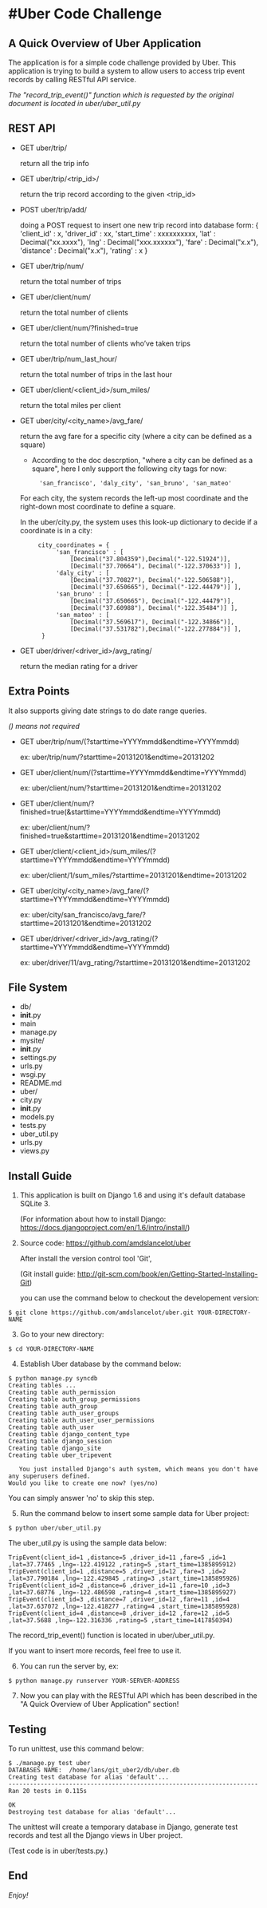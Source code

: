 #Uber Code Challenge
==========================================================================

A Quick Overview of Uber Application
----

The application is for a simple code challenge provided by Uber.
This application is trying to build a system to allow users to access trip event records by calling RESTful API service.

*The "record_trip_event()" function which is requested by the original document is located in uber/uber_util.py*

REST API
----

- GET  uber/trip/

    return all the trip info

- GET  uber/trip/<trip_id>/

    return the trip record according to the given <trip_id>

- POST uber/trip/add/

    doing a POST request to insert one new trip record into database
        form:
        {
            'client_id' : x,
            'driver_id' : xx,
            'start_time' : xxxxxxxxxx,
            'lat' : Decimal("xx.xxxx"),
            'lng' : Decimal("xxx.xxxxxx"),
            'fare' : Decimal("x.x"),
            'distance' : Decimal("x.x"),
            'rating' : x
        }

- GET  uber/trip/num/

    return the total number of trips

- GET  uber/client/num/

    return the total number of clients

- GET  uber/client/num/?finished=true

    return the total number of clients who’ve taken trips

- GET  uber/trip/num_last_hour/

    return the total number of trips in the last hour

- GET  uber/client/<client_id>/sum_miles/

    return the total miles per client

- GET  uber/city/<city_name>/avg_fare/

    return the avg fare for a specific city (where a city can be defined as a square)

    * According to the doc descrption, "where a city can be defined as a square", here I only support the following city tags for now:

            'san_francisco', 'daly_city', 'san_bruno', 'san_mateo'

    For each city, the system records the left-up most coordinate and the right-down most coordinate to define a square.
    
    In the uber/city.py, the system uses this look-up dictionary to decide if a coordinate is in a city:

           city_coordinates = {
                'san_francisco' : [
                    [Decimal("37.804359"),Decimal("-122.51924")], 
                    [Decimal("37.70664"), Decimal("-122.370633")] ],
                'daly_city' : [ 
                    [Decimal("37.70827"), Decimal("-122.506588")], 
                    [Decimal("37.650665"), Decimal("-122.44479")] ],
                'san_bruno' : [ 
                    [Decimal("37.650665"), Decimal("-122.44479")], 
                    [Decimal("37.60988"), Decimal("-122.35484")] ],
                'san_mateo' : [ 
                    [Decimal("37.569617"), Decimal("-122.34866")], 
                    [Decimal("37.531782"),Decimal("-122.277884")] ],
            }

- GET  uber/driver/<driver_id>/avg_rating/

    return the median rating for a driver

Extra Points
----
It also supports giving date strings to do date range queries.

*() means not required*

- GET  uber/trip/num/(?starttime=YYYYmmdd&endtime=YYYYmmdd)

    ex: uber/trip/num/?starttime=20131201&endtime=20131202

- GET  uber/client/num/(?starttime=YYYYmmdd&endtime=YYYYmmdd)

    ex: uber/client/num/?starttime=20131201&endtime=20131202

- GET  uber/client/num/?finished=true(&starttime=YYYYmmdd&endtime=YYYYmmdd)

    ex: uber/client/num/?finished=true&starttime=20131201&endtime=20131202

- GET  uber/client/<client_id>/sum_miles/(?starttime=YYYYmmdd&endtime=YYYYmmdd)

    ex: uber/client/1/sum_miles/?starttime=20131201&endtime=20131202

- GET  uber/city/<city_name>/avg_fare/(?starttime=YYYYmmdd&endtime=YYYYmmdd)

    ex: uber/city/san_francisco/avg_fare/?starttime=20131201&endtime=20131202

- GET  uber/driver/<driver_id>/avg_rating/(?starttime=YYYYmmdd&endtime=YYYYmmdd)

    ex: uber/driver/11/avg_rating/?starttime=20131201&endtime=20131202

File System
----
- db/
- __init__.py
- main
- manage.py
- mysite/
 - __init__.py
 - settings.py
 - urls.py
 - wsgi.py
- README.md
- uber/
 - city.py
 - __init__.py
 - models.py
 - tests.py
 - uber_util.py
 - urls.py
 - views.py

Install Guide
----
1. This application is built on Django 1.6 and using it's default database SQLite 3.
    
    (For information about how to install Django: https://docs.djangoproject.com/en/1.6/intro/install/)

2. Source code: https://github.com/amdslancelot/uber

   After install the version control tool 'Git',
   
   (Git install guide: http://git-scm.com/book/en/Getting-Started-Installing-Git)

    you can use the command below to checkout the developement version:
```
$ git clone https://github.com/amdslancelot/uber.git YOUR-DIRECTORY-NAME
```
3. Go to your new directory:
```
$ cd YOUR-DIRECTORY-NAME
```
4. Establish Uber database by the command below:
```
$ python manage.py syncdb
Creating tables ...
Creating table auth_permission
Creating table auth_group_permissions
Creating table auth_group
Creating table auth_user_groups
Creating table auth_user_user_permissions
Creating table auth_user
Creating table django_content_type
Creating table django_session
Creating table django_site
Creating table uber_tripevent

   You just installed Django's auth system, which means you don't have any superusers defined.
Would you like to create one now? (yes/no)
```
You can simply answer 'no' to skip this step.

5. Run the command below to insert some sample data for Uber project:
```
$ python uber/uber_util.py
```
   The uber_util.py is using the sample data below:
```
TripEvent(client_id=1 ,distance=5 ,driver_id=11 ,fare=5 ,id=1 ,lat=37.77465 ,lng=-122.419122 ,rating=5 ,start_time=1385895912)
TripEvent(client_id=1 ,distance=5 ,driver_id=12 ,fare=3 ,id=2 ,lat=37.790184 ,lng=-122.429845 ,rating=3 ,start_time=1385895926)
TripEvent(client_id=2 ,distance=6 ,driver_id=11 ,fare=10 ,id=3 ,lat=37.68776 ,lng=-122.486598 ,rating=4 ,start_time=1385895927)
TripEvent(client_id=3 ,distance=7 ,driver_id=12 ,fare=11 ,id=4 ,lat=37.637072 ,lng=-122.418277 ,rating=4 ,start_time=1385895928)
TripEvent(client_id=4 ,distance=8 ,driver_id=12 ,fare=12 ,id=5 ,lat=37.5688 ,lng=-122.316336 ,rating=5 ,start_time=1417850394)
```
   The record_trip_event() function is located in uber/uber_util.py.

   If you want to insert more records, feel free to use it.

6. You can run the server by, ex:
```
$ python manage.py runserver YOUR-SERVER-ADDRESS
```
7. Now you can play with the RESTful API which has been described in the "A Quick Overview of Uber Application" section!

Testing
----
To run unittest, use this command below:
```
$ ./manage.py test uber
DATABASES NAME:  /home/lans/git_uber2/db/uber.db
Creating test database for alias 'default'...
----------------------------------------------------------------------
Ran 20 tests in 0.115s

OK
Destroying test database for alias 'default'...
```
The unittest will create a temporary database in Django, generate test records and test all the Django views in Uber project.

(Test code is in uber/tests.py.)

End
----
*Enjoy!*
  
    
